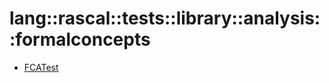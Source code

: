 # lang::rascal::tests::library::analysis::formalconcepts


   * [FCATest](/docs/Library/lang/rascal/tests/library/analysis/formalconcepts/FCATest.md)